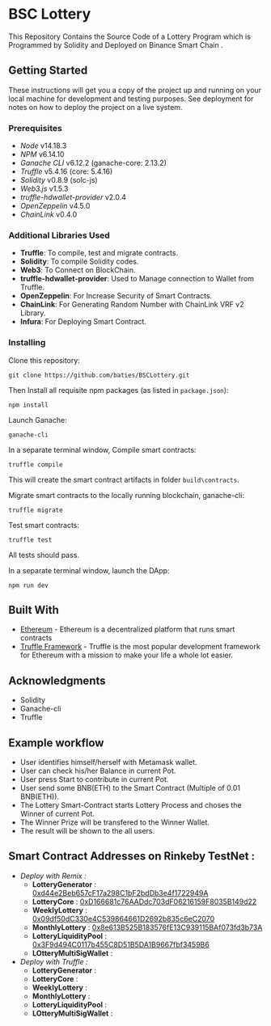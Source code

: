 # BSC Lottery 

This Repository Contains the Source Code of a Lottery Program which is Programmed by Solidity and Deployed on Binance Smart Chain . 

## Getting Started

These instructions will get you a copy of the project up and running on your local machine for development and testing purposes. See deployment for notes on how to deploy the project on a live system.

### Prerequisites

* *Node* v14.18.3
* *NPM* v6.14.10
* *Ganache CLI* v6.12.2 (ganache-core: 2.13.2)
* *Truffle* v5.4.16 (core: 5.4.16)
* *Solidity* v0.8.9 (solc-js)
* *Web3.js* v1.5.3
* *truffle-hdwallet-provider* v2.0.4
* *OpenZeppelin* v4.5.0
* *ChainLink* v0.4.0

### Additional Libraries Used

-  **Truffle**: To compile, test and migrate contracts.
-  **Solidity**: To compile Solidity codes.  
-  **Web3**: To Connect on BlockChain.
-  **truffle-hdwallet-provider**: Used to Manage connection to Wallet from Truffle.
-  **OpenZeppelin**: For Increase Security of Smart Contracts.
-  **ChainLink**: For Generating Random Number with ChainLink VRF v2 Library.
-  **Infura**: For Deploying Smart Contract.


### Installing

Clone this repository:

```
git clone https://github.com/baties/BSCLottery.git
```

Then Install all requisite npm packages (as listed in ```package.json```):

```
npm install
```

Launch Ganache:

```
ganache-cli 
```

In a separate terminal window, Compile smart contracts:

```
truffle compile
```

This will create the smart contract artifacts in folder ```build\contracts```.

Migrate smart contracts to the locally running blockchain, ganache-cli:

```
truffle migrate
```

Test smart contracts:

```
truffle test
```

All tests should pass.


In a separate terminal window, launch the DApp:

```
npm run dev
```

## Built With

* [Ethereum](https://www.ethereum.org/) - Ethereum is a decentralized platform that runs smart contracts
* [Truffle Framework](http://truffleframework.com/) - Truffle is the most popular development framework for Ethereum with a mission to make your life a whole lot easier.

## Acknowledgments

* Solidity  
* Ganache-cli
* Truffle


## Example workflow

* User identifies himself/herself with Metamask wallet.
* User can check his/her Balance in current Pot.
* User press Start to contribute in current Pot.
* User send some BNB(ETH) to the Smart Contract (Multiple of 0.01 BNB(ETH)).
* The Lottery Smart-Contract starts Lottery Process and choses the Winner of current Pot.   
* The Winner Prize will be transfered to the Winner Wallet.
* The result will be shown to the all users.

## Smart Contract Addresses on Rinkeby TestNet :

* *Deploy with Remix :*
    - **LotteryGenerator** : [0xd44e2Beb657cF17a298C1bF2bdDb3e4f1722949A](https://rinkeby.etherscan.io/address/0xd44e2Beb657cF17a298C1bF2bdDb3e4f1722949A)
    - **LotteryCore** : [0xD166681c76AADdc703dF06216159F8035B149d22](https://rinkeby.etherscan.io/address/0xD166681c76AADdc703dF06216159F8035B149d22)
    - **WeeklyLottery** : [0x09df50dC330e4C539864661D2692b835c6eC2070](https://rinkeby.etherscan.io/address/0x09df50dC330e4C539864661D2692b835c6eC2070)
    - **MonthlyLottery** : [0x8e613B525B183576fE13C939115BAf073fd3b73A](https://rinkeby.etherscan.io/address/0x8e613B525B183576fE13C939115BAf073fd3b73A)
    - **LotteryLiquidityPool** : [0x3F9d494C0117b455C8D51B5DA1B9667fbf3459B6](https://rinkeby.etherscan.io/address/0x3F9d494C0117b455C8D51B5DA1B9667fbf3459B6)
    - **LOtteryMultiSigWallet** : [](https://rinkeby.etherscan.io/address/)
* *Deploy with Truffle :*
    - **LotteryGenerator** : [](https://rinkeby.etherscan.io/address/)
    - **LotteryCore** : [](https://rinkeby.etherscan.io/address/)
    - **WeeklyLottery** : [](https://rinkeby.etherscan.io/address/)
    - **MonthlyLottery** : [](https://rinkeby.etherscan.io/address/)
    - **LotteryLiquidityPool** : [](https://rinkeby.etherscan.io/address/)
    - **LOtteryMultiSigWallet** : [](https://rinkeby.etherscan.io/address/)


